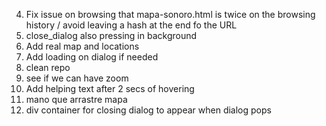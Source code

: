 4. Fix issue on browsing that mapa-sonoro.html is twice on the browsing history / avoid leaving a hash at the end fo the URL
6. close_dialog also pressing in background
7. Add real map and locations
9. Add loading on dialog if needed
10. clean repo
11. see if we can have zoom
12. Add helping text after 2 secs of hovering
13. mano que arrastre mapa
14. div container for closing dialog to appear when dialog pops
